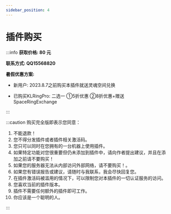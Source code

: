 ```yaml
---
sidebar_position: 4
---
```


# 插件购买

:::info
**获取价格: 80 元**

**联系方式: QQ15568820**

**暑假优惠方案:**

- 新用户: 2023.8.7之前购买本插件就送灵魂空间兑换

- 已购买KLRingPro: 二选一 ①5折优惠 ②8折优惠+赠送SpaceRingExchange

:::

:::caution 购买完全版即表示您同意：

1. 不能退款！
2. 您不得分发插件或者插件相关激活码。
3. 您只可以同时在您拥有的一台机器上使用插件。
4. 如果特定功能对您很重要但仍未添加到插件中，请向作者提出建议，并且在添加之前请不要购买！
5. 如果您的服务器无法从内部访问外部网络，请不要购买！。
6. 如果您有错误报告或建议，请随时与我联系，我会尽快回复您。
7. 在插件激活码被滥用的情况下，可以限制您对本插件的一切认证服务的访问。
8. 您喜欢当前的插件版本。
9. 插件不需要任何额外的插件即可工作。
10. 你应该是一个聪明的人。

:::
